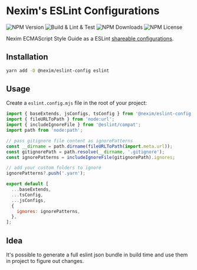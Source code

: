 # Nexim's ESLint Configurations

![NPM Version](https://img.shields.io/npm/v/@nexim/eslint-config)
![Build & Lint & Test](https://github.com/the-nexim/nanolib/actions/workflows/build-lint-test.yaml/badge.svg)
![NPM Downloads](https://img.shields.io/npm/dm/@nexim/eslint-config)
![NPM License](https://img.shields.io/npm/l/@nexim/eslint-config)

Nexim ECMAScript Style Guide as a ESLint [shareable configurations](http://eslint.org/docs/developer-guide/shareable-configs.html).

## Installation

```bash
yarn add -D @nexim/eslint-config eslint
```

## Usage

Create a `eslint.config.mjs` file in the root of your project:

```js
import { baseExtends, jsConfigs, tsConfig } from '@nexim/eslint-config';
import { fileURLToPath } from 'node:url';
import { includeIgnoreFile } from '@eslint/compat';
import path from 'node:path';

// pass gitignore file content as ignorePatterns
const __dirname = path.dirname(fileURLToPath(import.meta.url));
const gitignorePath = path.resolve(__dirname, '.gitignore');
const ignorePatterns = includeIgnoreFile(gitignorePath).ignores;

// add your custom folders to ignore
ignorePatterns?.push('.yarn');

export default [
  ...baseExtends,
  ...tsConfig,
  ...jsConfigs,
  {
    ignores: ignorePatterns,
  },
];
```

## Idea

It's possible to generate a full eslint json bundle in build time and use them in project to figure out changes.
